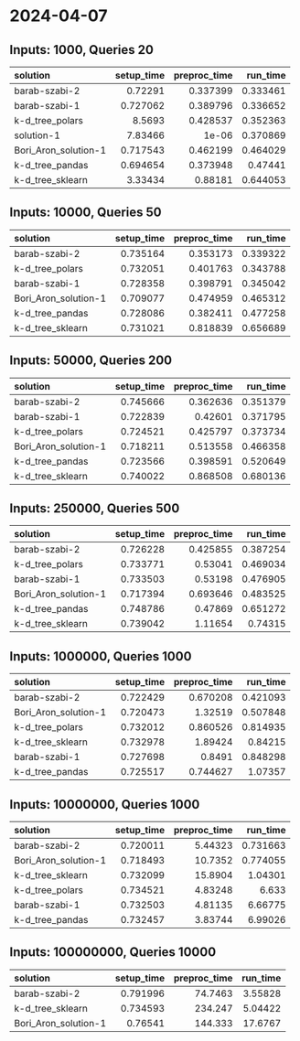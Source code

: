# 2024-04-07

## Inputs: 1000, Queries 20

| solution             |   setup_time |   preproc_time |   run_time |
|:---------------------|-------------:|---------------:|-----------:|
| barab-szabi-2        |     0.72291  |       0.337399 |   0.333461 |
| barab-szabi-1        |     0.727062 |       0.389796 |   0.336652 |
| k-d_tree_polars      |     8.5693   |       0.428537 |   0.352363 |
| solution-1           |     7.83466  |       1e-06    |   0.370869 |
| Bori_Aron_solution-1 |     0.717543 |       0.462199 |   0.464029 |
| k-d_tree_pandas      |     0.694654 |       0.373948 |   0.47441  |
| k-d_tree_sklearn     |     3.33434  |       0.88181  |   0.644053 |

## Inputs: 10000, Queries 50

| solution             |   setup_time |   preproc_time |   run_time |
|:---------------------|-------------:|---------------:|-----------:|
| barab-szabi-2        |     0.735164 |       0.353173 |   0.339322 |
| k-d_tree_polars      |     0.732051 |       0.401763 |   0.343788 |
| barab-szabi-1        |     0.728358 |       0.398791 |   0.345042 |
| Bori_Aron_solution-1 |     0.709077 |       0.474959 |   0.465312 |
| k-d_tree_pandas      |     0.728086 |       0.382411 |   0.477258 |
| k-d_tree_sklearn     |     0.731021 |       0.818839 |   0.656689 |

## Inputs: 50000, Queries 200

| solution             |   setup_time |   preproc_time |   run_time |
|:---------------------|-------------:|---------------:|-----------:|
| barab-szabi-2        |     0.745666 |       0.362636 |   0.351379 |
| barab-szabi-1        |     0.722839 |       0.42601  |   0.371795 |
| k-d_tree_polars      |     0.724521 |       0.425797 |   0.373734 |
| Bori_Aron_solution-1 |     0.718211 |       0.513558 |   0.466358 |
| k-d_tree_pandas      |     0.723566 |       0.398591 |   0.520649 |
| k-d_tree_sklearn     |     0.740022 |       0.868508 |   0.680136 |

## Inputs: 250000, Queries 500

| solution             |   setup_time |   preproc_time |   run_time |
|:---------------------|-------------:|---------------:|-----------:|
| barab-szabi-2        |     0.726228 |       0.425855 |   0.387254 |
| k-d_tree_polars      |     0.733771 |       0.53041  |   0.469034 |
| barab-szabi-1        |     0.733503 |       0.53198  |   0.476905 |
| Bori_Aron_solution-1 |     0.717394 |       0.693646 |   0.483525 |
| k-d_tree_pandas      |     0.748786 |       0.47869  |   0.651272 |
| k-d_tree_sklearn     |     0.739042 |       1.11654  |   0.74315  |

## Inputs: 1000000, Queries 1000

| solution             |   setup_time |   preproc_time |   run_time |
|:---------------------|-------------:|---------------:|-----------:|
| barab-szabi-2        |     0.722429 |       0.670208 |   0.421093 |
| Bori_Aron_solution-1 |     0.720473 |       1.32519  |   0.507848 |
| k-d_tree_polars      |     0.732012 |       0.860526 |   0.814935 |
| k-d_tree_sklearn     |     0.732978 |       1.89424  |   0.84215  |
| barab-szabi-1        |     0.727698 |       0.8491   |   0.848298 |
| k-d_tree_pandas      |     0.725517 |       0.744627 |   1.07357  |

## Inputs: 10000000, Queries 1000

| solution             |   setup_time |   preproc_time |   run_time |
|:---------------------|-------------:|---------------:|-----------:|
| barab-szabi-2        |     0.720011 |        5.44323 |   0.731663 |
| Bori_Aron_solution-1 |     0.718493 |       10.7352  |   0.774055 |
| k-d_tree_sklearn     |     0.732099 |       15.8904  |   1.04301  |
| k-d_tree_polars      |     0.734521 |        4.83248 |   6.633    |
| barab-szabi-1        |     0.732503 |        4.81135 |   6.66775  |
| k-d_tree_pandas      |     0.732457 |        3.83744 |   6.99026  |

## Inputs: 100000000, Queries 10000

| solution             |   setup_time |   preproc_time |   run_time |
|:---------------------|-------------:|---------------:|-----------:|
| barab-szabi-2        |     0.791996 |        74.7463 |    3.55828 |
| k-d_tree_sklearn     |     0.734593 |       234.247  |    5.04422 |
| Bori_Aron_solution-1 |     0.76541  |       144.333  |   17.6767  |